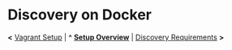 
# Discovery on Docker

**<** [Vagrant Setup](setup/vagrant.md) | **^** [**Setup Overview**](setup/overview.md) | [Discovery Requirements](setup/requirements.md) **>**
